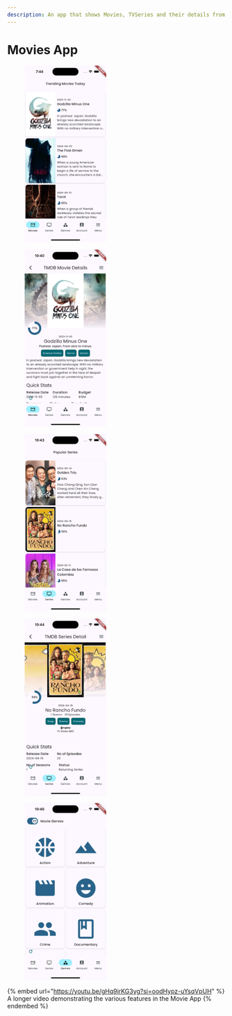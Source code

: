 ```yaml
---
description: An app that shows Movies, TVSeries and their details from the TMDB API
---
```


# Movies App

<div data-full-width="true">

<figure><img src="../.gitbook/assets/tmdb app.png" alt="" width="188"><figcaption></figcaption></figure>

 

<figure><img src="../.gitbook/assets/image (6).png" alt="" width="188"><figcaption></figcaption></figure>

</div>

<div>

<figure><img src="../.gitbook/assets/simulator_screenshot_ACF8F715-AB3B-4F23-8A28-68736D7A101C.png" alt="" width="188"><figcaption></figcaption></figure>

 

<figure><img src="../.gitbook/assets/simulator_screenshot_DD66A10C-00B0-4D1C-A038-DC2B1419DD83.png" alt="" width="188"><figcaption></figcaption></figure>

 

<figure><img src="../.gitbook/assets/simulator_screenshot_48F6CCED-7871-4620-B7C9-E364A1874E22.png" alt="" width="188"><figcaption></figcaption></figure>

</div>

{% embed url="https://youtu.be/gHq9irKG3yg?si=oodHypz-uYsqVpUH" %}
A longer video demonstrating the various features in the Movie App
{% endembed %}
